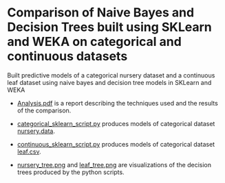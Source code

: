 # Comparison of Naive Bayes and Decision Trees built using SKLearn and WEKA on categorical and continuous datasets
Built predictive models of a categorical nursery dataset and a continuous leaf dataset using naive bayes and decision tree models in SKLearn and WEKA

* [Analysis.pdf](Analysis.pdf) is a report describing the techniques used and the results of the comparison.

* [categorical_sklearn_script.py](categorical_sklearn_script.py) produces models of categorical dataset [nursery.data](nursery.data).

* [continuous_sklearn_script.py](continuous_sklearn_script.py) produces models of categorical dataset [leaf.csv](leaf.csv).

* [nursery_tree.png](nursery_tree.png) and [leaf_tree.png](leaf_tree.png) are visualizations of the decision trees produced by
the python scripts.
